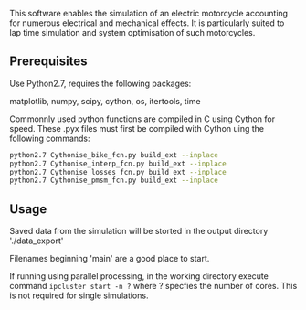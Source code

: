 This software enables the simulation of an electric motorcycle accounting for numerous electrical and mechanical 
effects. It is particularly suited to lap time simulation and system optimisation of such motorcycles.

## Prerequisites

Use Python2.7, requires the following packages:

matplotlib, numpy, scipy, cython, os, itertools, time

Commonnly used python functions are compiled in C using Cython for speed. These .pyx files must first be compiled 
with Cython uing the following commands:

```sh
python2.7 Cythonise_bike_fcn.py build_ext --inplace
python2.7 Cythonise_interp_fcn.py build_ext --inplace 
python2.7 Cythonise_losses_fcn.py build_ext --inplace 
python2.7 Cythonise_pmsm_fcn.py build_ext --inplace 
```

## Usage

Saved data from the simulation will be storted in the output directory './data_export'

Filenames beginning 'main' are a good place to start.

If running using parallel processing, in the working directory execute command `ipcluster start -n ?` where ? 
specfies the number of cores. This is not required for single simulations.

